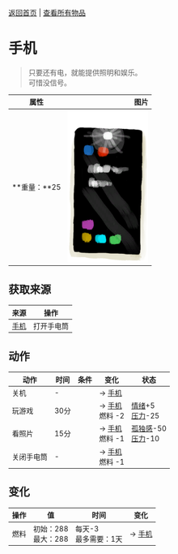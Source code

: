 [返回首页](index.md)   |  [查看所有物品](object.md)
# 手机  
> 只要还有电，就能提供照明和娱乐。<br>可惜没信号。  
  
  属性  |   图片   
 ----  |  ----:   
 **重量：**25  |  ![](Sprite/PhoneTorch.png)   
  
## 获取来源  
来源  |  操作  
----  |  ----  
[手机](PhoneOn.md)  |  打开手电筒  
## 动作  
动作  |  时间  |  条件  |  变化  |  状态  
----  |  ----  |  ----  |  ----  |  ----  
关机  |  -  |    |  → [手机](PhoneOff.md)<br>  |    
玩游戏  |  30分  |    |  → [手机](PhoneOff.md)<br>燃料  -2<br>  |  [情绪](Morale.md)+5<br>[压力](Stress.md)-25  
看照片  |  15分  |    |  → [手机](PhoneOff.md)<br>燃料  -1<br>  |  [孤独感](Loneliness.md)-50<br>[压力](Stress.md)-10  
关闭手电筒  |  -  |    |  → [手机](PhoneOn.md)<br>燃料  -1<br>  |    
## 变化  
操作  |  值  |  时间  |  变化  
----  |  ----  |  ----  |  ----  
燃料  |  初始：288<br>最大：288  |  每天-3<br>最多需要：1天  |  → [手机](PhoneOff.md)  
